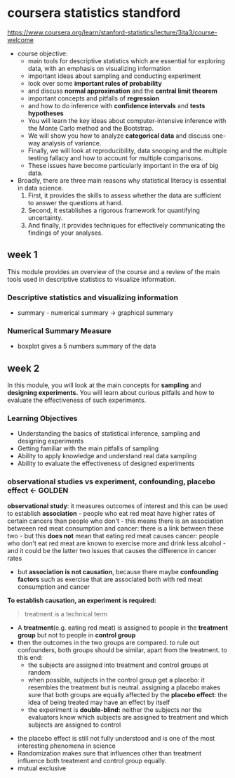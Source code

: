 # coursera statistics standford
https://www.coursera.org/learn/stanford-statistics/lecture/3ita3/course-welcome
- course objective:
  - main tools for descriptive statistics which are essential for exploring data, with an emphasis on visualizing information
  - important ideas about sampling and conducting experiment
  - look over some **important rules of probability**
  - and discuss **normal approximation** and the **central limit theorem**
  - important concepts and pitfalls of **regression**
  - and how to do inference with **confidence intervals** and **tests hypotheses**
  - You will learn the key ideas about computer-intensive inference with the Monte Carlo method and the Bootstrap.
  - We will show you how to analyze **categorical data** and discuss one-way analysis of variance.
  - Finally, we will look at reproducibility, data snooping and the multiple testing fallacy and how to account for multiple comparisons.
  - These issues have become particularly important in the era of big data. 
- Broadly, there are three main reasons why statistical literacy is essential in data science.
  1. First, it provides the skills to assess whether the data are sufficient to answer the questions at hand.
  2. Second, it establishes a rigorous framework for quantifying uncertainty.
  3. And finally, it provides techniques for effectively communicating the findings of your analyses.


## week 1
This module provides an overview of the course and a review of the main tools used in descriptive statistics to visualize information. 
### Descriptive statistics and visualizing information
- summary - numerical summary -> graphical summary

### Numerical Summary Measure
- boxplot gives a 5 numbers summary of the data

## week 2
In this module, you will look at the main concepts for **sampling** and **designing experiments.**
You will learn about curious pitfalls and how to evaluate the effectiveness of such experiments.

### Learning Objectives
- Understanding the basics of statistical inference, sampling and designing experiments
- Getting familiar with the main pitfalls of sampling
- Ability to apply knowledge and understand real data sampling
- Ability to evaluate the effectiveness of designed experiments

### observational studies vs experiment, confounding, placebo effect <- GOLDEN
**observational study**: it measures outcomes of interest and this can be used to establish **association**
    - people who eat red meat have higher rates of certain cancers than people who don't
        - this means there is an association betweeen red meat consumption and cancer: there is a link between these two
        - but this **does not** mean that eating red meat causes cancer: people who don't eat red meat are known to exercise more and drink less alcohol
          - and it could be the latter two issues that causes the difference in cancer rates
- but **association is not causation**, because there maybe **confounding factors** such as exercise that are associated both with red meat consumption and cancer

**To establish causation, an experiment is required:**
> treatment is a technical term
- A **treatment**(e.g. eating red meat) is assigned to people in the **treatment group** but not to people in **control group**
- then the outcomes in the two groups are compared. to rule out confounders, both groups should be similar, apart from the treatment. to this end:
    - the subjects are assigned into treatment and control groups at random
    - when possible, subjects in the control group get a placebo: it resembles the treatment but is neutral. assigning a placebo makes sure that both groups are equally affected by the **placebo effect**: the idea of being treated may have an effect by itself
    - the experiment is **double-blind:** neither the subjects nor the evaluators know which subjects are assigned to treatment and which subjects are assigned to control
* the placebo effect is still not fully understood and is one of the most interesting phenomena in science
* Randomization makes sure that influences other than treatment influence both treatment and control group equally.
* mutual exclusive

